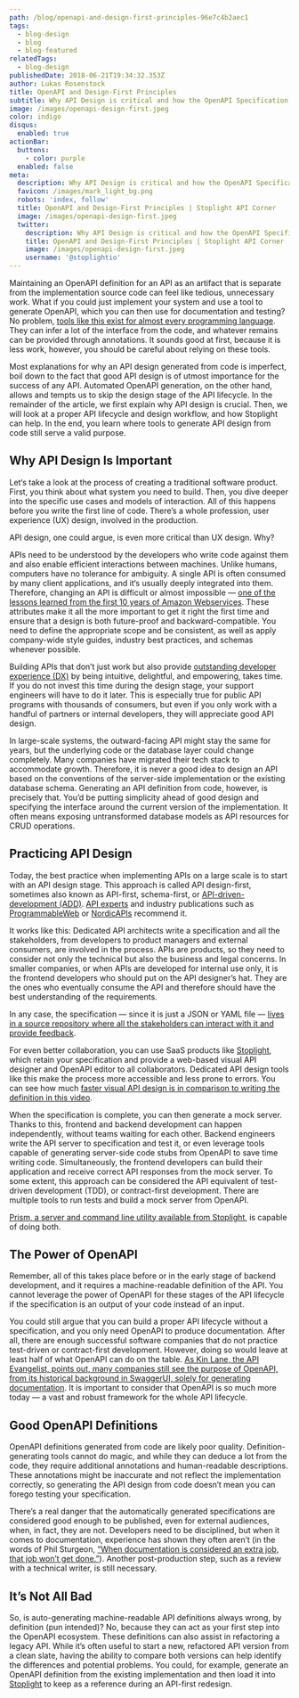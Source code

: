 ```yaml
---
path: /blog/openapi-and-design-first-principles-96e7c4b2aec1
tags:
  - blog-design
  - blog
  - blog-featured
relatedTags:
  - blog-design
publishedDate: 2018-06-21T19:34:32.353Z
author: Lukas Rosenstock
title: OpenAPI and Design-First Principles
subtitle: Why API Design is critical and how the OpenAPI Specification can help
image: /images/openapi-design-first.jpeg
color: indigo
disqus:
  enabled: true
actionBar:
  buttons:
    - color: purple
  enabled: false
meta:
  description: Why API Design is critical and how the OpenAPI Specification can help
  favicon: /images/mark_light_bg.png
  robots: 'index, follow'
  title: OpenAPI and Design-First Principles | Stoplight API Corner
  image: /images/openapi-design-first.jpeg
  twitter:
    description: Why API Design is critical and how the OpenAPI Specification can help
    title: OpenAPI and Design-First Principles | Stoplight API Corner
    image: /images/openapi-design-first.jpeg
    username: '@stoplightio'
---
```

Maintaining an OpenAPI definition for an API as an artifact that is separate from the implementation source code can feel like tedious, unnecessary work. What if you could just implement your system and use a tool to generate OpenAPI, which you can then use for documentation and testing? No problem, [tools like this exist for almost every programming language](https://www.blazemeter.com/blog/how-to-generate-openapi-definitions-from-code). They can infer a lot of the interface from the code, and whatever remains can be provided through annotations. It sounds good at first, because it is less work, however, you should be careful about relying on these tools.

Most explanations for why an API design generated from code is imperfect, boil down to the fact that good API design is of utmost importance for the success of any API. Automated OpenAPI generation, on the other hand, allows and tempts us to skip the design stage of the API lifecycle. In the remainder of the article, we first explain why API design is crucial. Then, we will look at a proper API lifecycle and design workflow, and how Stoplight can help. In the end, you learn where tools to generate API design from code still serve a valid purpose.

## Why API Design Is Important

Let‘s take a look at the process of creating a traditional software product. First, you think about what system you need to build. Then, you dive deeper into the specific use cases and models of interaction. All of this happens before you write the first line of code. There’s a whole profession, user experience (UX) design, involved in the production.

API design, one could argue, is even more critical than UX design. Why?

APIs need to be understood by the developers who write code against them and also enable efficient interactions between machines. Unlike humans, computers have no tolerance for ambiguity. A single API is often consumed by many client applications, and it‘s usually deeply integrated into them. Therefore, changing an API is difficult or almost impossible — [one of the lessons learned from the first 10 years of Amazon Webservices](https://www.allthingsdistributed.com/2016/03/10-lessons-from-10-years-of-aws.html). These attributes make it all the more important to get it right the first time and ensure that a design is both future-proof and backward-compatible. You need to define the appropriate scope and be consistent, as well as apply company-wide style guides, industry best practices, and schemas whenever possible.

Building APIs that don’t just work but also provide [outstanding developer experience (DX)](https://hackernoon.com/the-best-practices-for-a-great-developer-experience-dx-9036834382b0) by being intuitive, delightful, and empowering, takes time. If you do not invest this time during the design stage, your support engineers will have to do it later. This is especially true for public API programs with thousands of consumers, but even if you only work with a handful of partners or internal developers, they will appreciate good API design.

In large-scale systems, the outward-facing API might stay the same for years, but the underlying code or the database layer could change completely. Many companies have migrated their tech stack to accommodate growth. Therefore, it is never a good idea to design an API based on the conventions of the server-side implementation or the existing database schema. Generating an API definition from code, however, is precisely that. You’d be putting simplicity ahead of good design and specifying the interface around the current version of the implementation. It often means exposing untransformed database models as API resources for CRUD operations.

## Practicing API Design

Today, the best practice when implementing APIs on a large scale is to start with an API design stage. This approach is called API design-first, sometimes also known as API-first, schema-first, or [API-driven-development (ADD)](https://dzone.com/articles/abcs-of-api-driven-development). [API experts](https://apievangelist.com/2018/02/14/code-generating-openapi-still-prevailing-approach/) and industry publications such as [ProgrammableWeb](https://www.programmableweb.com/news/introduction-to-api-first-design/analysis/2016/10/31) or [NordicAPIs](https://nordicapis.com/using-a-schema-first-design-as-your-single-source-of-truth/) recommend it.

It works like this: Dedicated API architects write a specification and all the stakeholders, from developers to product managers and external consumers, are involved in the process. APIs are products, so they need to consider not only the technical but also the business and legal concerns. In smaller companies, or when APIs are developed for internal use only, it is the frontend developers who should put on the API designer’s hat. They are the ones who eventually consume the API and therefore should have the best understanding of the requirements.

In any case, the specification — since it is just a JSON or YAML file — [lives in a source repository where all the stakeholders can interact with it and provide feedback](http://apievangelist.com/2017/05/25/every-api-should-begin-with-a-github-repository/).

For even better collaboration, you can use SaaS products like [Stoplight](/), which retain your specification and provide a web-based visual API designer and OpenAPI editor to all collaborators. Dedicated API design tools like this make the process more accessible and less prone to errors. You can see how much [faster visual API design is in comparison to writing the definition in this video](https://vimeo.com/246858062).

When the specification is complete, you can then generate a mock server. Thanks to this, frontend and backend development can happen independently, without teams waiting for each other. Backend engineers write the API server to specification and test it, or even leverage tools capable of generating server-side code stubs from OpenAPI to save time writing code. Simultaneously, the frontend developers can build their application and receive correct API responses from the mock server. To some extent, this approach can be considered the API equivalent of test-driven development (TDD), or contract-first development. There are multiple tools to run tests and build a mock server from OpenAPI.

[Prism, a server and command line utility available from Stoplight](/platform/prism/), is capable of doing both.

## The Power of OpenAPI

Remember, all of this takes place before or in the early stage of backend development, and it requires a machine-readable definition of the API. You cannot leverage the power of OpenAPI for these stages of the API lifecycle if the specification is an output of your code instead of an input.

You could still argue that you can build a proper API lifecycle without a specification, and you only need OpenAPI to produce documentation. After all, there are enough successful software companies that do not practice test-driven or contract-first development. However, doing so would leave at least half of what OpenAPI can do on the table. [As Kin Lane, the API Evangelist, points out, many companies still see the purpose of OpenAPI, from its historical background in SwaggerUI, solely for generating documentation](https://apievangelist.com/2017/12/18/definition-driven-api-lifecycle-instead-of-code-driven-apis/). It is important to consider that OpenAPI is so much more today — a vast and robust framework for the whole API lifecycle.

## Good OpenAPI Definitions

OpenAPI definitions generated from code are likely poor quality. Definition-generating tools cannot do magic, and while they can deduce a lot from the code, they require additional annotations and human-readable descriptions. These annotations might be inaccurate and not reflect the implementation correctly, so generating the API design from code doesn‘t mean you can forego testing your specification.

There’s a real danger that the automatically generated specifications are considered good enough to be published, even for external audiences, when, in fact, they are not. Developers need to be disciplined, but when it comes to documentation, experience has shown they often aren’t (in the words of Phil Sturgeon, [“When documentation is considered an extra job, that job won’t get done.”](https://philsturgeon.uk/api/2017/07/20/my-vision-for-a-perfect-world-in-api-specification/)). Another post-production step, such as a review with a technical writer, is still necessary.

## It’s Not All Bad

So, is auto-generating machine-readable API definitions always wrong, by definition (pun intended)? No, because they can act as your first step into the OpenAPI ecosystem. These definitions can also assist in refactoring a legacy API. While it’s often useful to start a new, refactored API version from a clean slate, having the ability to compare both versions can help identify the differences and potential problems. You could, for example, generate an OpenAPI definition from the existing implementation and then load it into [Stoplight](/) to keep as a reference during an API-first redesign.

